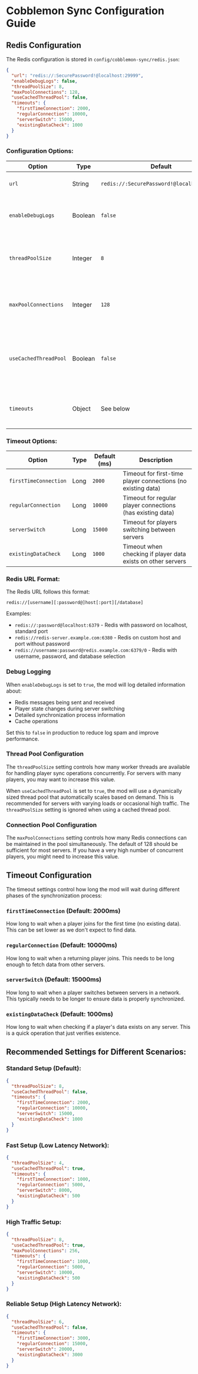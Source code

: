 # Cobblemon Sync Configuration Guide

## Redis Configuration

The Redis configuration is stored in `config/cobblemon-sync/redis.json`:

```json
{
  "url": "redis://:SecurePassword!@localhost:29999",
  "enableDebugLogs": false,
  "threadPoolSize": 8,
  "maxPoolConnections": 128,
  "useCachedThreadPool": false,
  "timeouts": {
    "firstTimeConnection": 2000,
    "regularConnection": 10000,
    "serverSwitch": 15000,
    "existingDataCheck": 1000
  }
}
```

### Configuration Options:

| Option | Type | Default | Description |
|--------|------|---------|-------------|
| `url` | String | `redis://:SecurePassword!@localhost:29999` | Redis connection URL |
| `enableDebugLogs` | Boolean | `false` | Whether to enable detailed debug logging |
| `threadPoolSize` | Integer | `8` | Number of threads in the worker pool for sync operations |
| `maxPoolConnections` | Integer | `128` | Maximum Redis connections in the connection pool |
| `useCachedThreadPool` | Boolean | `false` | Whether to use an auto-scaling cached thread pool instead of fixed size |
| `timeouts` | Object | See below | Contains various timeout settings in milliseconds |

### Timeout Options:

| Option | Type | Default (ms) | Description |
|--------|------|-------------|-------------|
| `firstTimeConnection` | Long | `2000` | Timeout for first-time player connections (no existing data) |
| `regularConnection` | Long | `10000` | Timeout for regular player connections (has existing data) |
| `serverSwitch` | Long | `15000` | Timeout for players switching between servers |
| `existingDataCheck` | Long | `1000` | Timeout when checking if player data exists on other servers |

### Redis URL Format:

The Redis URL follows this format:
```
redis://[username][:password@]host[:port][/database]
```

Examples:
- `redis://:password@localhost:6379` - Redis with password on localhost, standard port
- `redis://redis-server.example.com:6380` - Redis on custom host and port without password
- `redis://username:password@redis.example.com:6379/0` - Redis with username, password, and database selection

### Debug Logging

When `enableDebugLogs` is set to `true`, the mod will log detailed information about:
- Redis messages being sent and received
- Player state changes during server switching
- Detailed synchronization process information
- Cache operations

Set this to `false` in production to reduce log spam and improve performance.

### Thread Pool Configuration

The `threadPoolSize` setting controls how many worker threads are available for handling player sync operations concurrently. For servers with many players, you may want to increase this value.

When `useCachedThreadPool` is set to `true`, the mod will use a dynamically sized thread pool that automatically scales based on demand. This is recommended for servers with varying loads or occasional high traffic. The `threadPoolSize` setting is ignored when using a cached thread pool.

### Connection Pool Configuration

The `maxPoolConnections` setting controls how many Redis connections can be maintained in the pool simultaneously. The default of 128 should be sufficient for most servers. If you have a very high number of concurrent players, you might need to increase this value.

## Timeout Configuration

The timeout settings control how long the mod will wait during different phases of the synchronization process:

### `firstTimeConnection` (Default: 2000ms)
How long to wait when a player joins for the first time (no existing data). This can be set lower as we don't expect to find data.

### `regularConnection` (Default: 10000ms)
How long to wait when a returning player joins. This needs to be long enough to fetch data from other servers.

### `serverSwitch` (Default: 15000ms)
How long to wait when a player switches between servers in a network. This typically needs to be longer to ensure data is properly synchronized.

### `existingDataCheck` (Default: 1000ms)
How long to wait when checking if a player's data exists on any server. This is a quick operation that just verifies existence.

## Recommended Settings for Different Scenarios:

### Standard Setup (Default):
```json
{
  "threadPoolSize": 8,
  "useCachedThreadPool": false,
  "timeouts": {
    "firstTimeConnection": 2000,
    "regularConnection": 10000,
    "serverSwitch": 15000,
    "existingDataCheck": 1000
  }
}
```

### Fast Setup (Low Latency Network):
```json
{
  "threadPoolSize": 4,
  "useCachedThreadPool": true,
  "timeouts": {
    "firstTimeConnection": 1000,
    "regularConnection": 5000,
    "serverSwitch": 8000,
    "existingDataCheck": 500
  }
}
```

### High Traffic Setup:
```json
{
  "threadPoolSize": 8,
  "useCachedThreadPool": true,
  "maxPoolConnections": 256,
  "timeouts": {
    "firstTimeConnection": 1000,
    "regularConnection": 5000,
    "serverSwitch": 10000,
    "existingDataCheck": 500
  }
}
```

### Reliable Setup (High Latency Network):
```json
{
  "threadPoolSize": 6,
  "useCachedThreadPool": false,
  "timeouts": {
    "firstTimeConnection": 3000,
    "regularConnection": 15000,
    "serverSwitch": 20000,
    "existingDataCheck": 3000
  }
}
``` 
